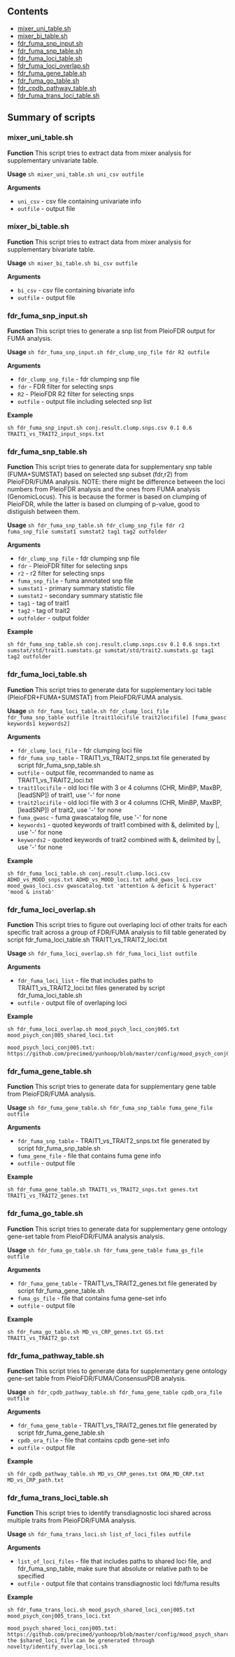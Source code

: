 ## Contents

* [mixer_uni_table.sh](#mixer_uni_tablesh)
* [mixer_bi_table.sh](#mixer_bi_tablesh)
* [fdr_fuma_snp_input.sh](#fdr_fuma_snp_inputsh)
* [fdr_fuma_snp_table.sh](#fdr_fuma_snp_tablesh)
* [fdr_fuma_loci_table.sh](#fdr_fuma_loci_tablesh)
* [fdr_fuma_loci_overlap.sh](#fdr_fuma_loci_overlapsh)
* [fdr_fuma_gene_table.sh](#fuma_gene_tablesh)
* [fdr_fuma_go_table.sh](#fuma_go_tablesh)
* [fdr_cpdb_pathway_table.sh](#fdr_cpdb_pathway_tablesh)
* [fdr_fuma_trans_loci_table.sh](#fdr_fuma_trans_loci_tablesh)

## Summary of scripts

### mixer_uni_table.sh

**Function**
This script tries to extract data from mixer analysis for supplementary univariate table.

**Usage** ``sh mixer_uni_table.sh uni_csv outfile``

**Arguments**
* `uni_csv` - csv file containing univariate info
* `outfile` - output file

### mixer_bi_table.sh

**Function**
This script tries to extract data from mixer analysis for supplementary bivariate table.

**Usage** ``sh mixer_bi_table.sh bi_csv outfile``

**Arguments**
* `bi_csv` - csv file containing bivariate info
* `outfile` - output file

### fdr_fuma_snp_input.sh

**Function**
This script tries to generate a snp list from PleioFDR output for FUMA analysis.

**Usage** ``sh fdr_fuma_snp_input.sh fdr_clump_snp_file fdr R2 outfile``

**Arguments**
* `fdr_clump_snp_file` - fdr clumping snp file
* `fdr` - FDR filter for selecting snps
* `R2` - PleioFDR R2 filter for selecting snps
* `outfile` - output file including selected snp list

**Example**
```
sh fdr_fuma_snp_input.sh conj.result.clump.snps.csv 0.1 0.6 TRAIT1_vs_TRAIT2_input_snps.txt
```

### fdr_fuma_snp_table.sh

**Function**
This script tries to generate data for supplementary snp table (FUMA+SUMSTAT) based on selected snp subset (fdr,r2) from PleioFDR/FUMA analysis.
NOTE: there might be difference between the loci numbers from PleioFDR analysis and the ones from FUMA analysis (GenomicLocus). This is because the former
is based on clumping of PleioFDR, while the latter is based on clumping of p-value, good to distiguish between them.

**Usage** ``sh fdr_fuma_snp_table.sh fdr_clump_snp_file fdr r2 fuma_snp_file sumstat1 sumstat2 tag1 tag2 outfolder``

**Arguments**
* `fdr_clump_snp_file` - fdr clumping snp file
* `fdr` - PleioFDR filter for selecting snps
* `r2` - r2 filter for selecting snps
* `fuma_snp_file` - fuma annotated snp file
* `sumstat1` - primary summary statistic file
* `sumstat2` - secondary summary statistic file
* `tag1` - tag of trait1
* `tag2` - tag of trait2
* `outfolder` - output folder

**Example**
```
sh fdr_fuma_snp_table.sh conj.result.clump.snps.csv 0.1 0.6 snps.txt sumstat/std/trait1.sumstats.gz sumstat/std/trait2.sumstats.gz tag1 tag2 outfolder
```

### fdr_fuma_loci_table.sh

**Function**
This script tries to generate data for supplementary loci table (PleioFDR+FUMA+SUMSTAT) from PleioFDR/FUMA analysis.

**Usage** ``sh fdr_fuma_loci_table.sh fdr_clump_loci_file fdr_fuma_snp_table outfile [trait1locifile trait2locifile] [fuma_gwasc keywords1 keywords2]``

**Arguments**
* `fdr_clump_loci_file` - fdr clumping loci file
* `fdr_fuma_snp_table` - TRAIT1_vs_TRAIT2_snps.txt file generated by script fdr_fuma_snp_table.sh
* `outfile` - output file, recommanded to name as TRAIT1_vs_TRAIT2_loci.txt
* `trait1locifile` - old loci file with 3 or 4 columns (CHR, MinBP, MaxBP, [leadSNP]) of trait1, use '-' for none
* `trait2locifile` - old loci file with 3 or 4 columns (CHR, MinBP, MaxBP, [leadSNP]) of trait2, use '-' for none
* `fuma_gwasc` - fuma gwascatalog file, use '-' for none
* `keywords1` - quoted keywords of trait1 combined with &, delimited by |, use '-' for none
* `keywords2` - quoted keywords of trait2 combined with &, delimited by |, use '-' for none

**Example**
```
sh fdr_fuma_loci_table.sh conj.result.clump.loci.csv ADHD_vs_MOOD_snps.txt ADHD_vs_MOOD_loci.txt adhd_gwas_loci.csv mood_gwas_loci.csv gwascatalog.txt 'attention & deficit & hyperact' 'mood & instab'
```

### fdr_fuma_loci_overlap.sh
**Function**
This script tries to figure out overlaping loci of other traits for each specific trait across a group of FDR/FUMA analysis to fill table generated by script fdr_fuma_loci_table.sh TRAIT1_vs_TRAIT2_loci.txt

**Usage** ``sh fdr_fuma_loci_overlap.sh fdr_fuma_loci_list outfile``

**Arguments**
* `fdr_fuma_loci_list` - file that includes paths to TRAIT1_vs_TRAIT2_loci.txt files generated by script fdr_fuma_loci_table.sh
* `outfile` - output file of overlaping loci

**Example**
```
sh fdr_fuma_loci_overlap.sh mood_psych_loci_conj005.txt mood_psych_conj005_shared_loci.txt

mood_psych_loci_conj005.txt: https://github.com/precimed/yunhoop/blob/master/config/mood_psych_conj005_clump_loci.txt
```

### fdr_fuma_gene_table.sh

**Function**
This script tries to generate data for supplementary gene table from PleioFDR/FUMA analysis.

**Usage** ``sh fdr_fuma_gene_table.sh fdr_fuma_snp_table fuma_gene_file outfile``

**Arguments**
* `fdr_fuma_snp_table` - TRAIT1_vs_TRAIT2_snps.txt file generated by script fdr_fuma_snp_table.sh
* `fuma_gene_file` - file that contains fuma gene info
* `outfile` - output file

**Example**
```
sh fdr_fuma_gene_table.sh TRAIT1_vs_TRAIT2_snps.txt genes.txt TRAIT1_vs_TRAIT2_genes.txt
```

### fdr_fuma_go_table.sh

**Function**
This script tries to generate data for supplementary gene ontology gene-set table from PleioFDR/FUMA analysis analysis.

**Usage** ``sh fdr_fuma_go_table.sh fdr_fuma_gene_table fuma_gs_file outfile``

**Arguments**
* `fdr_fuma_gene_table` - TRAIT1_vs_TRAIT2_genes.txt file generated by script fdr_fuma_gene_table.sh
* `fuma_gs_file` - file that contains fuma gene-set info
* `outfile` - output file

**Example**
```
sh fdr_fuma_go_table.sh MD_vs_CRP_genes.txt GS.txt TRAIT1_vs_TRAIT2_go.txt
```

### fdr_fuma_pathway_table.sh

**Function**
This script tries to generate data for supplementary gene ontology gene-set table from PleioFDR/FUMA/ConsensusPDB analysis.

**Usage** ``sh fdr_cpdb_pathway_table.sh fdr_fuma_gene_table cpdb_ora_file outfile``

**Arguments**
* `fdr_fuma_gene_table` - TRAIT1_vs_TRAIT2_genes.txt file generated by script fdr_fuma_gene_table.sh
* `cpdb_ora_file` - file that contains cpdb gene-set info
* `outfile` - output file

**Example**
```
sh fdr_cpdb_pathway_table.sh MD_vs_CRP_genes.txt ORA_MD_CRP.txt MD_vs_CRP_path.txt
```

### fdr_fuma_trans_loci_table.sh

**Function**
This script tries to identify transdiagnostic loci shared across multiple traits from PleioFDR/FUMA analysis.

**Usage** ``sh fdr_fuma_trans_loci.sh list_of_loci_files outfile``

**Arguments**
* `list_of_loci_files` - file that includes paths to shared loci file, and fdr_fuma_snp_table, make sure that absolute or relative path to be specified
* `outfile` - output file that contains transdiagnostic loci fdr/fuma results

**Example**
```
sh fdr_fuma_trans_loci.sh mood_psych_shared_loci_conj005.txt mood_psych_conj005_trans_loci.txt

mood_psych_shared_loci_conj005.txt: https://github.com/precimed/yunhoop/blob/master/config/mood_psych_shared_loci_conj005.txt
the $shared_loci_file can be grenerated through novelty/identify_overlap_loci.sh
```
